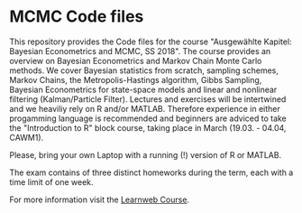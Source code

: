 # MCMC Code files

This repository provides the Code files for the course "Ausgewählte Kapitel: Bayesian Econometrics and MCMC, SS 2018". The course provides an overview on Bayesian Econometrics and Markov Chain Monte Carlo methods. We cover Bayesian statistics from scratch, sampling  schemes, Markov Chains, the Metropolis-Hastings algorithm, Gibbs Sampling, Bayesian Econometrics for state-space models and linear and nonlinear filtering (Kalman/Particle Filter).  Lectures and exercises will be intertwined and we heaviliy rely on R and/or MATLAB. Therefore experience in either progamming language is recommended and beginners are adviced to take the "Introduction to R" block course, taking place  in March (19.03. - 04.04, CAWM1).

Please, bring your own Laptop with a  running (!) version of R or MATLAB.

The exam contains of three distinct homeworks during the term, each with a time limit of one week.

For more information visit the [Learnweb Course](https://sso.uni-muenster.de/LearnWeb/learnweb2/course/view.php?id=30174).
